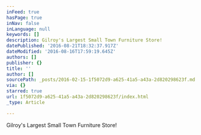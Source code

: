 ```yaml
---
inFeed: true
hasPage: true
inNav: false
inLanguage: null
keywords: []
description: Gilroy's Largest Small Town Furniture Store!
datePublished: '2016-08-21T18:32:37.917Z'
dateModified: '2016-08-16T17:59:19.645Z'
authors: []
publisher: {}
title: ''
author: []
sourcePath: _posts/2016-02-15-1f5072d9-a625-41a5-a43a-2d820298623f.md
via: {}
starred: true
url: 1f5072d9-a625-41a5-a43a-2d820298623f/index.html
_type: Article

---
```

Gilroy's Largest Small Town Furniture Store!
